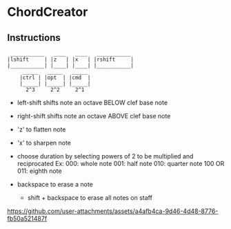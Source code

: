 # ChordCreator

## Instructions

```
 ___________   ____   ____   ___________
|lshift	    | |z   | |x   | |rshift     |
|___________| |____| |____| |___________|
	 _____	 _____	 _____
	|ctrl | |opt  | |cmd  |
	|_____| |_____| |_____|
	  2^3	  2^2	  2^1
```

- left-shift shifts note an octave BELOW clef base note
- right-shift shifts note an octave ABOVE clef base note

- 'z' to flatten note
- 'x' to sharpen note

- choose duration by selecting powers of 2 to be multiplied and reciprocated
	Ex:	000: whole note
		001: half note
		010: quarter note
		100 OR 011: eighth note

- backspace to erase a note
	- shift + backspace to erase all notes on staff


https://github.com/user-attachments/assets/a4afb4ca-9d46-4d48-8776-fb50a521487f

